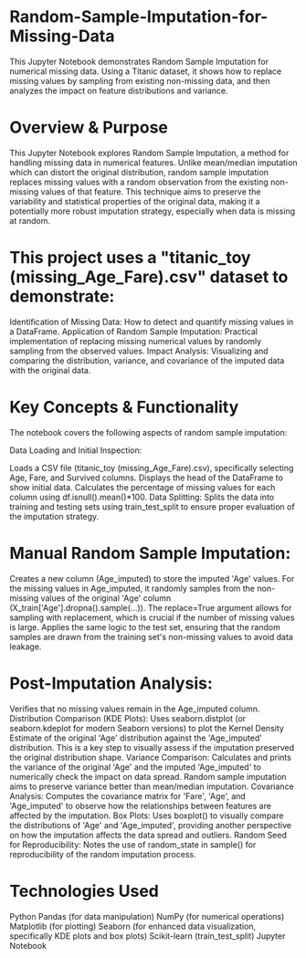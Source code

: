 # Random-Sample-Imputation-for-Missing-Data
This Jupyter Notebook demonstrates Random Sample Imputation for numerical missing data. Using a Titanic dataset, it shows how to replace missing values by sampling from existing non-missing data, and then analyzes the impact on feature distributions and variance.

#  Overview & Purpose
This Jupyter Notebook explores Random Sample Imputation, a method for handling missing data in numerical features. Unlike mean/median imputation which can distort the original distribution, random sample imputation replaces missing values with a random observation from the existing non-missing values of that feature. This technique aims to preserve the variability and statistical properties of the original data, making it a potentially more robust imputation strategy, especially when data is missing at random.

# This project uses a "titanic_toy (missing_Age_Fare).csv" dataset to demonstrate:
Identification of Missing Data: How to detect and quantify missing values in a DataFrame.
Application of Random Sample Imputation: Practical implementation of replacing missing numerical values by randomly sampling from the observed values.
Impact Analysis: Visualizing and comparing the distribution, variance, and covariance of the imputed data with the original data.

#  Key Concepts & Functionality
The notebook covers the following aspects of random sample imputation:

Data Loading and Initial Inspection:

Loads a CSV file (titanic_toy (missing_Age_Fare).csv), specifically selecting Age, Fare, and Survived columns.
Displays the head of the DataFrame to show initial data.
Calculates the percentage of missing values for each column using df.isnull().mean()*100.
Data Splitting: Splits the data into training and testing sets using train_test_split to ensure proper evaluation of the imputation strategy.
# Manual Random Sample Imputation:
Creates a new column (Age_imputed) to store the imputed 'Age' values.
For the missing values in Age_imputed, it randomly samples from the non-missing values of the original 'Age' column (X_train['Age'].dropna().sample(...)). The replace=True argument allows for sampling with replacement, which is crucial if the number of missing values is large.
Applies the same logic to the test set, ensuring that the random samples are drawn from the training set's non-missing values to avoid data leakage.
# Post-Imputation Analysis:
Verifies that no missing values remain in the Age_imputed column.
Distribution Comparison (KDE Plots): Uses seaborn.distplot (or seaborn.kdeplot for modern Seaborn versions) to plot the Kernel Density Estimate of the original 'Age' distribution against the 'Age_imputed' distribution. This is a key step to visually assess if the imputation preserved the original distribution shape.
Variance Comparison: Calculates and prints the variance of the original 'Age' and the imputed 'Age_imputed' to numerically check the impact on data spread. Random sample imputation aims to preserve variance better than mean/median imputation.
Covariance Analysis: Computes the covariance matrix for 'Fare', 'Age', and 'Age_imputed' to observe how the relationships between features are affected by the imputation.
Box Plots: Uses boxplot() to visually compare the distributions of 'Age' and 'Age_imputed', providing another perspective on how the imputation affects the data spread and outliers.
Random Seed for Reproducibility: Notes the use of random_state in sample() for reproducibility of the random imputation process.

#  Technologies Used
Python
Pandas (for data manipulation)
NumPy (for numerical operations)
Matplotlib (for plotting)
Seaborn (for enhanced data visualization, specifically KDE plots and box plots)
Scikit-learn (train_test_split)
Jupyter Notebook
